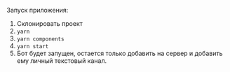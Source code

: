 Запуск приложения: 

1) Склонировать проект
2) `yarn`
3) `yarn components`
4) `yarn start`
5) Бот будет запущен, остается только добавить на сервер и добавить ему личный текстовый канал.
